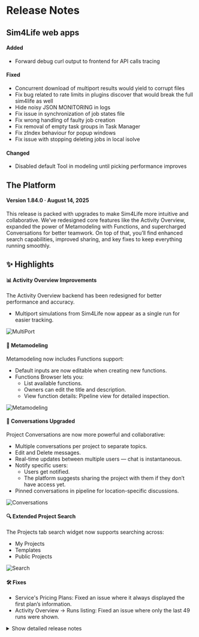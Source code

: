 # Release Notes

## Sim4Life web apps

#### Added

- Forward debug curl output to frontend for API calls tracing

#### Fixed

- Concurrent download of multiport results would yield to corrupt files
- Fix bug related to rate limits in plugins discover that would break the full sim4life as well
- Hide noisy JSON MONITORING in logs
- Fix issue in synchronization of job states file
- Fix wrong handling of faulty job creation
- Fix removal of empty task groups in Task Manager
- Fix zIndex behaviour for popup windows
- Fix issue with stopping deleting jobs in local isolve

#### Changed

- Disabled default Tool in modeling until picking performance improves

## The Platform

#### Version 1.84.0 · August 14, 2025

This release is packed with upgrades to make Sim4Life more intuitive and collaborative.
We’ve redesigned core features like the Activity Overview, expanded the power of Metamodeling with Functions, and supercharged Conversations for better teamwork.
On top of that, you’ll find enhanced search capabilities, improved sharing, and key fixes to keep everything running smoothly.

## ✨ Highlights

#### 📊 Activity Overview Improvements
The Activity Overview backend has been redesigned for better performance and accuracy.
 - Multiport simulations from Sim4Life now appear as a single run for easier tracking.

![MultiPort](https://github.com/user-attachments/assets/ebf9a2d7-f05a-4d51-9910-0bfe01492a98)


#### 🧠 Metamodeling
Metamodeling now includes Functions support:
- Default inputs are now editable when creating new functions.
- Functions Browser lets you:
  - List available functions.
  - Owners can edit the title and description.
  - View function details: Pipeline view for detailed inspection.

![Metamodeling](https://github.com/user-attachments/assets/6c31b47e-afd8-474f-941c-821dcb177844)


#### 💬 Conversations Upgraded
Project Conversations are now more powerful and collaborative:
- Multiple conversations per project to separate topics.
- Edit and Delete messages.
- Real-time updates between multiple users — chat is instantaneous.
- Notify specific users:
  - Users get notified.
  - The platform suggests sharing the project with them if they don’t have access yet.
- Pinned conversations in pipeline for location-specific discussions.

![Conversations](https://github.com/user-attachments/assets/7d1bea95-d94e-4fa2-a0a8-dd49be147695)


#### 🔍 Extended Project Search
The Projects tab search widget now supports searching across:
- My Projects
- Templates
- Public Projects

![Search](https://github.com/user-attachments/assets/82ea3364-535c-4a54-85e0-3fa8dbb576a7)


#### 🛠 Fixes
- Service's Pricing Plans: Fixed an issue where it always displayed the first plan’s information.
- Activity Overview → Runs listing: Fixed an issue where only the last 49 runs were shown.


<details>
<summary>Show detailed release notes</summary>

**Temporary will be modified**

## What's Changed
* 🐛 [Frontend] Reset Password's "Submit" button: Center it and make it fetch button by @odeimaiz in https://github.com/ITISFoundation/osparc-simcore/pull/7921
* ♻️ Maintenance/remove legacy db listing code 🚨🚨 by @matusdrobuliak66 in https://github.com/ITISFoundation/osparc-simcore/pull/7889
* 🎨 [Frontend] Enh: Request services access by @odeimaiz in https://github.com/ITISFoundation/osparc-simcore/pull/7924
* 🎨🔨 AI-assisted workflow for user-facing messages by @pcrespov in https://github.com/ITISFoundation/osparc-simcore/pull/7345
* 🐛 [Frontend] Fix in_debt tracking by @odeimaiz in https://github.com/ITISFoundation/osparc-simcore/pull/7927
* 🐛Ensure Dask client reference is uniquely defined for reference counting by @sanderegg in https://github.com/ITISFoundation/osparc-simcore/pull/7937
* 🐛 Fix clone title and description by @bisgaard-itis in https://github.com/ITISFoundation/osparc-simcore/pull/7940
* ✨ [Frontend] Conversations: notify users by @odeimaiz in https://github.com/ITISFoundation/osparc-simcore/pull/7916
* ♻️ Maintenance: Unify `ApplicationSettings` Testing Across Services and Prepare for External Env File Support by @pcrespov in https://github.com/ITISFoundation/osparc-simcore/pull/7919
* 🐛 web-api: Fixes handling of unexpected errors by @pcrespov in https://github.com/ITISFoundation/osparc-simcore/pull/7939
* 🐛 Stopping a pipeline should not fail when it does not exist by @sanderegg in https://github.com/ITISFoundation/osparc-simcore/pull/7942
* 🎨🔨 AI-assisted prompt to convert pydantic model fields to use Annotated types by @pcrespov in https://github.com/ITISFoundation/osparc-simcore/pull/7938
* ♻️ Extract Celery code to a new `simcore` library by @giancarloromeo in https://github.com/ITISFoundation/osparc-simcore/pull/7698
* 🎨 [Frontend] Functions: Show Preview only when requested from MMUX by @odeimaiz in https://github.com/ITISFoundation/osparc-simcore/pull/7948
* 🐛 [Frontend] Fix: pass welcome credits to backend by @odeimaiz in https://github.com/ITISFoundation/osparc-simcore/pull/7950
* 🎨 [Frontend] Create Functions: Make default input values editable by @odeimaiz in https://github.com/ITISFoundation/osparc-simcore/pull/7951
* ♻️✅ invitations service: small refactoring and cleanup by @pcrespov in https://github.com/ITISFoundation/osparc-simcore/pull/7945
* ✨ [Frontend] Conversations: Edit and Delete messages by @odeimaiz in https://github.com/ITISFoundation/osparc-simcore/pull/7954
* 🐛♻️ webserver error handling: Fix incorrect error logging for `web.HTTPCreated`; cleanup success response handling by @pcrespov in https://github.com/ITISFoundation/osparc-simcore/pull/7952
* Mitigate hanging requests from api-server to storage by @bisgaard-itis in https://github.com/ITISFoundation/osparc-simcore/pull/7918
* 🎨 Extend locust tests for testing individual endpoints by @bisgaard-itis in https://github.com/ITISFoundation/osparc-simcore/pull/7955
* 🎨 Send Socket.IO events whenever conversation messages are created, updated, or deleted by @giancarloromeo in https://github.com/ITISFoundation/osparc-simcore/pull/7941
* 🐛 Send conversation message notifications to users by @giancarloromeo in https://github.com/ITISFoundation/osparc-simcore/pull/7964
* 🎨📝 web-api: New batch of improved user-facing messages by @pcrespov in https://github.com/ITISFoundation/osparc-simcore/pull/7944
* 🐛Sticky connection: Ensure emitted socketio messages for logs, progress, status updates and payments are not lost by @sanderegg in https://github.com/ITISFoundation/osparc-simcore/pull/7967
* 🎨 ♻️ Improves task cancellation with new `cancel_and_wait` utility by @pcrespov in https://github.com/ITISFoundation/osparc-simcore/pull/7956
* 🐛 Use context manager for app server lifecycle in Celery workers by @giancarloromeo in https://github.com/ITISFoundation/osparc-simcore/pull/7962
* ✨ [Frontend] Conversation Messages: Listen to WebSocket by @odeimaiz in https://github.com/ITISFoundation/osparc-simcore/pull/7963
* 🎨 Add fallback traefik 503 routes 🚨⚠️ DEVOPS by @YuryHrytsuk in https://github.com/ITISFoundation/osparc-simcore/pull/7899
* 🐛Ensure log/progress queue is restored when websocket connection is restored by @sanderegg in https://github.com/ITISFoundation/osparc-simcore/pull/7971
* 🎨 [Frontend] Enh: Preferred Wallet by @odeimaiz in https://github.com/ITISFoundation/osparc-simcore/pull/7978
* 🎨 Send Socket.IO events whenever conversations are created, updated or deleted by @giancarloromeo in https://github.com/ITISFoundation/osparc-simcore/pull/7977
* ♻️ Maintenance: Migrate more Pydantic models to `Annotated` types by @pcrespov in https://github.com/ITISFoundation/osparc-simcore/pull/7965
* ♻️ Refactor `app_module_setup` into Composable Decorators to Enable Modular and Idempotent App Setups by @pcrespov in https://github.com/ITISFoundation/osparc-simcore/pull/7982
* 🐛⚗️ Remove `cancel_on_disconnect` decorator from certain api-server endpoints by @bisgaard-itis in https://github.com/ITISFoundation/osparc-simcore/pull/7986
* ♻️ web-server: Upgrade GC periodic tasks to new `servicelib.background_task` by @pcrespov in https://github.com/ITISFoundation/osparc-simcore/pull/7970
* 🐛 Fix app server mock in `celery-library` by @giancarloromeo in https://github.com/ITISFoundation/osparc-simcore/pull/7989
* 🎨 [Frontend] UX Enh: Starting osparc by @odeimaiz in https://github.com/ITISFoundation/osparc-simcore/pull/7987
* ♻️✅ Refactor webserver pytest helpers to isolate user and login setup logic by @pcrespov in https://github.com/ITISFoundation/osparc-simcore/pull/7984
* 🐛 [Frontend] Fix template creation texts by @odeimaiz in https://github.com/ITISFoundation/osparc-simcore/pull/7993
* 🎨 [Frontend] Conversation: Listen to WebSocket by @odeimaiz in https://github.com/ITISFoundation/osparc-simcore/pull/7976
* 🎨 [Frontend] MM: Improve potential Function checks by @odeimaiz in https://github.com/ITISFoundation/osparc-simcore/pull/7990
* ✨ web-server: Add Stand-alone Auth-App Entrypoint to Web-Server by @pcrespov in https://github.com/ITISFoundation/osparc-simcore/pull/7818
* 🎨 Add `type` and `template_type` query parameter filter to `projects:search` endpoint by @matusdrobuliak66 in https://github.com/ITISFoundation/osparc-simcore/pull/7995
* 🐛Improvements on pipeline cancellation and ensure pipeline state is consistent by @sanderegg in https://github.com/ITISFoundation/osparc-simcore/pull/7996
* ♻️ Extract `async_jobs` RPC routes from `simcore_service_storage` by @giancarloromeo in https://github.com/ITISFoundation/osparc-simcore/pull/7988
* 📝 .github/README.md Overrides Root README.md by @pcrespov in https://github.com/ITISFoundation/osparc-simcore/pull/8004
* ♻️CI: modularizing CI workflow towards faster feedback by @sanderegg in https://github.com/ITISFoundation/osparc-simcore/pull/8001
* ⬆️Upgrade to UV 0.7, pre-commit tools and dump installation of pip/setuptools/wheels by @sanderegg in https://github.com/ITISFoundation/osparc-simcore/pull/8000
* ⬆️ upgrade efs service requirements by @matusdrobuliak66 in https://github.com/ITISFoundation/osparc-simcore/pull/8009
* 🐛Stop pruning /inputs folder after unzipping input port by @sanderegg in https://github.com/ITISFoundation/osparc-simcore/pull/8016
* ♻️ Update postgres configuration :warning: DEVOPS by @YuryHrytsuk in https://github.com/ITISFoundation/osparc-simcore/pull/7997
* 🐛E2E: check for NOT_STARTED state instead of UNKNOWN by @sanderegg in https://github.com/ITISFoundation/osparc-simcore/pull/8024
* ✨ [Frontend] Search Templates and Search Public Projects by @odeimaiz in https://github.com/ITISFoundation/osparc-simcore/pull/8013
* Make function API access rights non nullable   🐛  🗃️ by @wvangeit in https://github.com/ITISFoundation/osparc-simcore/pull/8022
* 🐛 Fixes catalog giving access rights to everyone (group 1) to new services 🚨 by @pcrespov in https://github.com/ITISFoundation/osparc-simcore/pull/7992
* 🎨 Exclude Conversations Annotation UI info when copying projects by @giancarloromeo in https://github.com/ITISFoundation/osparc-simcore/pull/8029
* 🔒️ Fix Conversations permissions checks by @giancarloromeo in https://github.com/ITISFoundation/osparc-simcore/pull/8030
* 🐛 `unit-`, `integration-` and `system-` `tests` don't fail on cancellation by @giancarloromeo in https://github.com/ITISFoundation/osparc-simcore/pull/8032
* ⬆️ Upgrades Mypy to 1.16.1 by @sanderegg in https://github.com/ITISFoundation/osparc-simcore/pull/8006
* 🐛E2E playwright: fix flakyness by @sanderegg in https://github.com/ITISFoundation/osparc-simcore/pull/8038
* 🎨 [Frontend] UX: Usage in the last 24h by @odeimaiz in https://github.com/ITISFoundation/osparc-simcore/pull/8034
* 🐛 [Frontend] Fix: Service's Pricing Plans by @odeimaiz in https://github.com/ITISFoundation/osparc-simcore/pull/8035
* ✨ [Frontend] Feature: Localized conversations by @odeimaiz in https://github.com/ITISFoundation/osparc-simcore/pull/7999
* 🎨Improve testing on DB listener by @sanderegg in https://github.com/ITISFoundation/osparc-simcore/pull/8019
* ⬆️Removed pip installation, replaced by UV repo-wide by @sanderegg in https://github.com/ITISFoundation/osparc-simcore/pull/8007
* ♻️Refactor some fixtures and duplications by @sanderegg in https://github.com/ITISFoundation/osparc-simcore/pull/8042
* 🎨 [Frontend] PO Center: Approval/Deny of account requests by @odeimaiz in https://github.com/ITISFoundation/osparc-simcore/pull/8046
* ✨ Enhance Account Request Flow with Pre-Registration and PO Approval Handling by @pcrespov in https://github.com/ITISFoundation/osparc-simcore/pull/8026
* 🔨⬆️ Add support for batch-updating dependencies by prefix (e.g., `pytest*`) + ✅  tests using `uvloop` by @pcrespov in https://github.com/ITISFoundation/osparc-simcore/pull/8014
* ✨ Expose long running task endpoints in the api server by @bisgaard-itis in https://github.com/ITISFoundation/osparc-simcore/pull/8037
* 🐛 [Frontend] Fix: Runs listing by @odeimaiz in https://github.com/ITISFoundation/osparc-simcore/pull/8049
* ⬆️🔒️ Upgrade security issue regarding h11 dependencies by @sanderegg in https://github.com/ITISFoundation/osparc-simcore/pull/8052
* 🐛 Concurrent S3 bucket creation attempt by @giancarloromeo in https://github.com/ITISFoundation/osparc-simcore/pull/8045
* ⬆️🔒️Security fix: Upgrade protobuf/setuptools version by @sanderegg in https://github.com/ITISFoundation/osparc-simcore/pull/8053
* 🎨 Introduce grouping multiple jobs in task manager (Multiport simulation use case) (🗃️) by @matusdrobuliak66 in https://github.com/ITISFoundation/osparc-simcore/pull/8025
* ♻️Autoscaling: refactor before changes (⚠️ DEVOPS) by @sanderegg in https://github.com/ITISFoundation/osparc-simcore/pull/8002
* 🐛 fix migration script by @matusdrobuliak66 in https://github.com/ITISFoundation/osparc-simcore/pull/8059
* ♻️🐛Properly configure socketio/engineio log output by @sanderegg in https://github.com/ITISFoundation/osparc-simcore/pull/8057
* ✨ [Frontend] Feature: Saving pipeline by @odeimaiz in https://github.com/ITISFoundation/osparc-simcore/pull/8054
* 🐛Fix printing ENVironment when object is a complex object such as dict or list by @sanderegg in https://github.com/ITISFoundation/osparc-simcore/pull/8066
* 🔨 Maintenance: Exclude api folder from Codecov, clean up unused utils, and improve web-server test coverage by @pcrespov in https://github.com/ITISFoundation/osparc-simcore/pull/8050
* 🎨 [Frontend] Enh UX: Number of Active Jobs by @odeimaiz in https://github.com/ITISFoundation/osparc-simcore/pull/8061
* 🎨 [Frontend] Aesthetics: Use ``Chip`` in PO's Review Users and Services Updates by @odeimaiz in https://github.com/ITISFoundation/osparc-simcore/pull/8069
* 🎨 [Frontent] New Collaborators: Info button with tooltip by @odeimaiz in https://github.com/ITISFoundation/osparc-simcore/pull/8075
* ✨ [Frontend] Update to new collection runs by @odeimaiz in https://github.com/ITISFoundation/osparc-simcore/pull/8074
* 🎨 [Frontend] UX: Disable Delete button by @odeimaiz in https://github.com/ITISFoundation/osparc-simcore/pull/8082
* 🐛Director-v0: ensure error are enveloped too by @sanderegg in https://github.com/ITISFoundation/osparc-simcore/pull/8081
* 🎨 Add filter to show only running jobs in Activity Overview by @matusdrobuliak66 in https://github.com/ITISFoundation/osparc-simcore/pull/8055
* 🐛 Handles `socketio` exception on disconnect and fixes double logging of monitoring middleware by @pcrespov in https://github.com/ITISFoundation/osparc-simcore/pull/8067
* 🎨 [Frontend] Check new UI version after logging in by @odeimaiz in https://github.com/ITISFoundation/osparc-simcore/pull/8084
* ♻️ webserver: Extract Pre-Registration Logic from login Domain into `login_accounts` by @pcrespov in https://github.com/ITISFoundation/osparc-simcore/pull/8080
* :fire_engine: Director-v2 introduce `get_latest_run_by_project` by @matusdrobuliak66 in https://github.com/ITISFoundation/osparc-simcore/pull/8079
* 🐛✨ Opentelemetry instrument `asyncpg` for aiohttp servers and introduce decorator to generate opentelemtry profile span by @bisgaard-itis in https://github.com/ITISFoundation/osparc-simcore/pull/8070
* 🎨 Introduce usage of :wheel: find tools to replace standard linux find, and some UV tweaks (🚨) by @sanderegg in https://github.com/ITISFoundation/osparc-simcore/pull/8088
* ✨ allows `ooil` to escape legacy format in y*ml files inside `.osparc` folder by @GitHK in https://github.com/ITISFoundation/osparc-simcore/pull/8085
* 🎨 introduce task filter class in celery by @bisgaard-itis in https://github.com/ITISFoundation/osparc-simcore/pull/8076
* ♻️🎨 [Frontend] Study Store by @odeimaiz in https://github.com/ITISFoundation/osparc-simcore/pull/8087
* 🔒️Upgrade dependencies with security issues by @sanderegg in https://github.com/ITISFoundation/osparc-simcore/pull/8091
* ♻️ Major Refactor: Isolate `webserver`'s `user` Subdomains & Modernize Internal Structure (🚨) by @pcrespov in https://github.com/ITISFoundation/osparc-simcore/pull/8083
* 🐛 Fix filtering of currently running jobs by @matusdrobuliak66 in https://github.com/ITISFoundation/osparc-simcore/pull/8093
* ♻️🎨 [Frontend] Study Store II by @odeimaiz in https://github.com/ITISFoundation/osparc-simcore/pull/8090
* ✨ Sends approval and rejection emails from the PO center (🚨) by @pcrespov in https://github.com/ITISFoundation/osparc-simcore/pull/8094
* ⚗️Introduce asynchronous logging facilities (🚨) by @sanderegg in https://github.com/ITISFoundation/osparc-simcore/pull/8064
* 🐛 [bugfix] Send email to share project is dev feature by @odeimaiz in https://github.com/ITISFoundation/osparc-simcore/pull/8105
* ✨ Add zipping celery task which returns a download link instead of a path by @bisgaard-itis in https://github.com/ITISFoundation/osparc-simcore/pull/8089
* ⬆️ upgrades pydantic family repo-wide by @pcrespov in https://github.com/ITISFoundation/osparc-simcore/pull/8015
* ✨ webserver api: add phone registration endpoints and expose user phone field in profile by @pcrespov in https://github.com/ITISFoundation/osparc-simcore/pull/8106
* 🔨 Maintenance:  cleanup `qooxdoo` compile scripts by @pcrespov in https://github.com/ITISFoundation/osparc-simcore/pull/8062
* ✨ [Frontend] Feature: Let users open a project if it's in use if ``isSimultaneousAccessEnabled`` by @odeimaiz in https://github.com/ITISFoundation/osparc-simcore/pull/8100
* 🎨 Adds `realtime` domain in web-server and `WEBSERVER_REALTIME_COLLABORATION` Dev Feature Toggle to Settings by @pcrespov in https://github.com/ITISFoundation/osparc-simcore/pull/8120
* ♻️Fix docker build warnings by @sanderegg in https://github.com/ITISFoundation/osparc-simcore/pull/8122
* 🐛 Avoids possible early garbage collection of task by @GitHK in https://github.com/ITISFoundation/osparc-simcore/pull/8121
* ⬆️ upgrading rabbitmq to 4.1.2 ⚠️🚨 by @GitHK in https://github.com/ITISFoundation/osparc-simcore/pull/8109
* ✨ [Frontend] Functions Browser by @odeimaiz in https://github.com/ITISFoundation/osparc-simcore/pull/8116
* ✨👽️ Add log zip endpoints in api-server by @bisgaard-itis in https://github.com/ITISFoundation/osparc-simcore/pull/8056
* 🎨 Ensure consistent app names across simcore stack by @bisgaard-itis in https://github.com/ITISFoundation/osparc-simcore/pull/8119
* 🐛 `ooil` can now escape quadruple $ used by OsparcVariableIdentifier by @GitHK in https://github.com/ITISFoundation/osparc-simcore/pull/8118
* ♻️ preparing `TasksManager`'s interface to be extracted into a common interface by @GitHK in https://github.com/ITISFoundation/osparc-simcore/pull/7884
* 🎨 Increase timeout of file creation to avoid flaky testes in CI by @GitHK in https://github.com/ITISFoundation/osparc-simcore/pull/8125
* ✨ feat(phone): Add Pydantic phone number validation to reduce SMS waste in input schemas by @pcrespov in https://github.com/ITISFoundation/osparc-simcore/pull/8115
* Bump docker/login-action from 2 to 3 by @dependabot[bot] in https://github.com/ITISFoundation/osparc-simcore/pull/7031
* ♻️ Refactor and Upgrade Users Repository including `users_secrets` split 🗃️ by @pcrespov in https://github.com/ITISFoundation/osparc-simcore/pull/8124
* 🎨 [Frontend] Enh: Extended Search widget for Projects tab by @odeimaiz in https://github.com/ITISFoundation/osparc-simcore/pull/8127
* ♻️ Maintenance: Cleanup Unused Env Var and Minor Validation Fix by @pcrespov in https://github.com/ITISFoundation/osparc-simcore/pull/8132
* ✨ Add `wb-auth` new Service and Redirect ForwardAuth for Vendor Services by @pcrespov in https://github.com/ITISFoundation/osparc-simcore/pull/8130
* 🎨 Enhance Functions REST API endpoints in  Web Server by @giancarloromeo in https://github.com/ITISFoundation/osparc-simcore/pull/8117
* ✨new style dynamic services can now be marked as collaborative ⚠️🚨 by @GitHK in https://github.com/ITISFoundation/osparc-simcore/pull/8136
* 🐛 fixes `directorv2`: Use `wb-auth` as forwardauth for dynamic services by @pcrespov in https://github.com/ITISFoundation/osparc-simcore/pull/8139
* ✨Allow multiple user sessions (user+tab) to open the same project by @sanderegg in https://github.com/ITISFoundation/osparc-simcore/pull/8123
* 🎨 [Frontend] Functions browser: connect FE to BE by @odeimaiz in https://github.com/ITISFoundation/osparc-simcore/pull/8135
* 🎨 [Frontend] Enh: Show who is collaborating by @odeimaiz in https://github.com/ITISFoundation/osparc-simcore/pull/8144
* 🐛 Wrong `uid` property instead of `uuid` alias when getting Solver function by @giancarloromeo in https://github.com/ITISFoundation/osparc-simcore/pull/8149
* Bump actions/setup-node from 4.1.0 to 4.4.0 by @dependabot[bot] in https://github.com/ITISFoundation/osparc-simcore/pull/7792
* 🎨 `wb-auth`: Configure tracing and network configs by @pcrespov in https://github.com/ITISFoundation/osparc-simcore/pull/8148
* 🔨 Update issue templates by @pcrespov in https://github.com/ITISFoundation/osparc-simcore/pull/8146
* 🎨 [Frontend] Less noisy Node moving by @odeimaiz in https://github.com/ITISFoundation/osparc-simcore/pull/8152
* ✨ Is1647/collaboration feature - 1. iteration (OPS ⚠️) by @matusdrobuliak66 in https://github.com/ITISFoundation/osparc-simcore/pull/8140
* 🐛Computational backend: Transmission of computational state wrong rabbitmq routing key by @sanderegg in https://github.com/ITISFoundation/osparc-simcore/pull/8158
* Store function outputs 🎨 ♻️ by @wvangeit in https://github.com/ITISFoundation/osparc-simcore/pull/8142
* 🎨E2E: Logging improvements + autoscaling-monitoring improvements by @sanderegg in https://github.com/ITISFoundation/osparc-simcore/pull/8157
* 🐛 Avoids raising exceptions when the target container of a hook is not found by @GitHK in https://github.com/ITISFoundation/osparc-simcore/pull/8156
* ✨ [Frontend] Event-driven PATCH trigger by @odeimaiz in https://github.com/ITISFoundation/osparc-simcore/pull/8154
* 🐛Fixes wb-auth traces as missing by @pcrespov in https://github.com/ITISFoundation/osparc-simcore/pull/8164
* 🐛 Enhance  response when retrieving Solver functions by @giancarloromeo in https://github.com/ITISFoundation/osparc-simcore/pull/8153
* 🐛 [Frontend] Conversations: fixes by @odeimaiz in https://github.com/ITISFoundation/osparc-simcore/pull/8168
* 🎨♻️Simultaneous access: emit project update event when a user closes a project or the GC closes it by @sanderegg in https://github.com/ITISFoundation/osparc-simcore/pull/8163
* 🐛Skip information when calling function with missing arguments by @sanderegg in https://github.com/ITISFoundation/osparc-simcore/pull/8173
* ♻️🐛 Fix: Prevent `aiohttp.http_exceptions.LineTooLong` and improve diagnostics by @pcrespov in https://github.com/ITISFoundation/osparc-simcore/pull/8174
* 🎨 dynamic service status is now propagated to the project_id and not the node_id by @GitHK in https://github.com/ITISFoundation/osparc-simcore/pull/8175
* 🎨 Adds client session ID to `ProjectDocument` + Leave Project Room by @matusdrobuliak66 in https://github.com/ITISFoundation/osparc-simcore/pull/8176
* ✨ [Frontend] Feature: sync with ``projectDocument:updated`` WS by @odeimaiz in https://github.com/ITISFoundation/osparc-simcore/pull/8165
* 🎨 Add removal of project documents from the Redis (Garbage Collection background task) by @matusdrobuliak66 in https://github.com/ITISFoundation/osparc-simcore/pull/8177
* 🐛🎨 [Frontend] RTC: UX fixes by @odeimaiz in https://github.com/ITISFoundation/osparc-simcore/pull/8179
* 🐛Ensure nodeProgress event is sent to project chat by @sanderegg in https://github.com/ITISFoundation/osparc-simcore/pull/8180
* 🔨CI: remove webserver integration tests 02 by @sanderegg in https://github.com/ITISFoundation/osparc-simcore/pull/8183
* 🐛 [Frontend] Fix: Search filter's reset button by @odeimaiz in https://github.com/ITISFoundation/osparc-simcore/pull/8182



**Full Changelog**: https://github.com/ITISFoundation/osparc-simcore/compare/v1.83.0...v1.84.0
</details>



